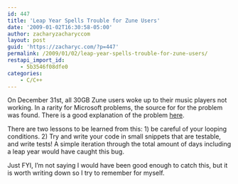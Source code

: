 ```yaml
---
id: 447
title: 'Leap Year Spells Trouble for Zune Users'
date: '2009-01-02T16:30:58-05:00'
author: zacharyzacharyccom
layout: post
guid: 'https://zacharyc.com/?p=447'
permalink: /2009/01/02/leap-year-spells-trouble-for-zune-users/
restapi_import_id:
    - 5b3546f08dfe0
categories:
    - C/C++
---
```


On December 31st, all 30GB Zune users woke up to their music players not working. In a rarity for Microsoft problems, the source for for the problem was found. There is a good explanation of the problem [here](http://www.zuneboards.com/forums/zune-news/38143-cause-zune-30-leapyear-problem-isolated.html).

There are two lessons to be learned from this: 1) be careful of your looping conditions. 2) Try and write your code in small snippets that are testable, and write tests! A simple iteration through the total amount of days including a leap year would have caught this bug.

Just FYI, I’m not saying I would have been good enough to catch this, but it is worth writing down so I try to remember for myself.